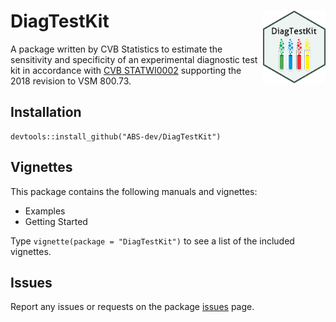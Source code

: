 # DiagTestKit <img src="man/figures/logo.png" alt="Package Logo" width="100" align="right"/>

A package written by CVB Statistics to estimate the sensitivity and specificity of an experimental diagnostic test kit in accordance with [CVB STATWI0002](https://www.aphis.usda.gov/aphis/ourfocus/animalhealth/veterinary-biologics/biologics-regulations-and-guidance/ct_vb_statwi) supporting the 2018 revision to VSM 800.73.

## Installation

```         
devtools::install_github("ABS-dev/DiagTestKit")
```

## Vignettes

This package contains the following manuals and vignettes:

-   Examples
-   Getting Started

Type `vignette(package = "DiagTestKit")` to see a list of the included vignettes.


## Issues

Report any issues or requests on the package
[issues](https://github.com/ABS-dev/DiagTestKit/issues) page.
